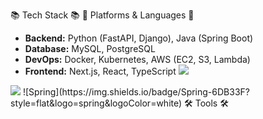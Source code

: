 📚 Tech Stack 📚
📝 Platforms & Languages 📝
- **Backend:** Python (FastAPI, Django), Java (Spring Boot)
- **Database:** MySQL, PostgreSQL
- **DevOps:** Docker, Kubernetes, AWS (EC2, S3, Lambda)
- **Frontend:** Next.js, React, TypeScript
<a href="https://www.instagram.com/"><img src="https://img.shields.io/badge/Instagram-E4405F?style=flat-square&logo=Instagram&logoColor=white"/></a>
<img src="https://img.shields.io/badge/Java-007396?style=for-the-badge&logo=openjdk&logoColor=white">
![Spring](https://img.shields.io/badge/Spring-6DB33F?style=flat&logo=spring&logoColor=white)
🛠 Tools 🛠

<!--
**yujin913/yujin913** is a ✨ _special_ ✨ repository because its `README.md` (this file) appears on your GitHub profile.

Here are some ideas to get you started:

- 🔭 I’m currently working on ...
- 🌱 I’m currently learning ...
- 👯 I’m looking to collaborate on ...
- 🤔 I’m looking for help with ...
- 💬 Ask me about ...
- 📫 How to reach me: ...
- 😄 Pronouns: ...
- ⚡ Fun fact: ...
-->
